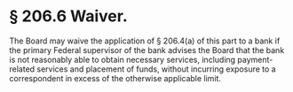 # § 206.6   Waiver.

The Board may waive the application of § 206.4(a) of this part to a bank if the primary Federal supervisor of the bank advises the Board that the bank is not reasonably able to obtain necessary services, including payment-related services and placement of funds, without incurring exposure to a correspondent in excess of the otherwise applicable limit.




